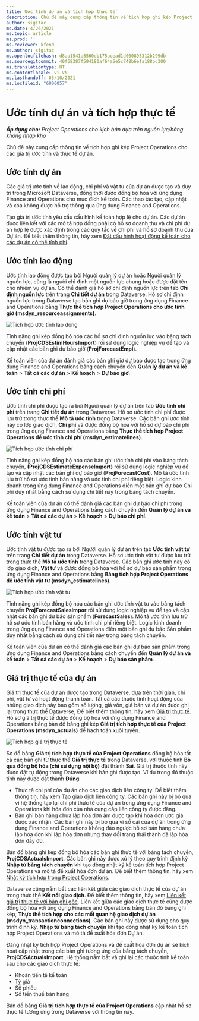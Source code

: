 ```yaml
---
title: Ước tính dự án và tích hợp thực tế
description: Chủ đề này cung cấp thông tin về tích hợp ghi kép Project Operations cho các giá trị ước tính và thực tế dự án.
author: sigitac
ms.date: 4/26/2021
ms.topic: article
ms.prod: ''
ms.reviewer: kfend
ms.author: sigitac
ms.openlocfilehash: d8aa1541a3560db175acead1d000895312b299db
ms.sourcegitcommit: 40f68387f594180af64a5e5c748b6efa188bd300
ms.translationtype: HT
ms.contentlocale: vi-VN
ms.lasthandoff: 05/10/2021
ms.locfileid: "6000057"
---
```

# <a name="project-estimates-and-actuals-integration"></a>Ước tính dự án và tích hợp thực tế

_**Áp dụng cho:** Project Operations cho kịch bản dựa trên nguồn lực/hàng không nhập kho_

Chủ đề này cung cấp thông tin về tích hợp ghi kép Project Operations cho các giá trị ước tính và thực tế dự án.

## <a name="project-estimates"></a>Ước tính dự án

Các giá trị ước tính về lao động, chi phí và vật tư của dự án được tạo và duy trì trong Microsoft Dataverse, đồng thời được đồng bộ hóa với ứng dụng Finance and Operations cho mục đích kế toán. Các thao tác tạo, cập nhật và xóa không được hỗ trợ thông qua ứng dụng Finance and Operations.

Tạo giá trị ước tính yêu cầu cấu hình kế toán hợp lệ cho dự án. Các dự án được liên kết với các mô tả hợp đồng phải có hồ sơ doanh thu và chi phí dự án hợp lệ được xác định trong các quy tắc về chi phí và hồ sơ doanh thu của Dự án. Để biết thêm thông tin, hãy xem [Đặt cấu hình hoạt động kế toán cho các dự án có thể tính phí](../project-accounting/configure-accounting-billable-projects.md#configure-project-cost-and-revenue-profile-rules).

## <a name="labor-estimates"></a>Ước tính lao động

Ước tính lao động được tạo bởi Người quản lý dự án hoặc Người quản lý nguồn lực, cũng là người chỉ định một nguồn lực chung hoặc được đặt tên cho nhiệm vụ dự án. Có thể đánh giá hồ sơ chỉ định nguồn lực trên tab **Chỉ định nguồn lực** trên trang **Chi tiết dự án** trong Dataverse. Hồ sơ chỉ định nguồn lực trong Dataverse tạo bản ghi dự báo giờ trong ứng dụng Finance and Operations bằng **Thực thể tích hợp Project Operations cho ước tính giờ (msdyn\_resourceassignments)**.

   ![Tích hợp ước tính lao động](./Media/DW4LaborEstimates.png)

Tính năng ghi kép đồng bộ hóa các hồ sơ chỉ định nguồn lực vào bảng tách chuyển (**ProjCDSEstimHoursImport**) rồi sử dụng logic nghiệp vụ để tạo và cập nhật các bản ghi dự báo giờ (**ProjForecastEmpl**).

Kế toán viên của dự án đánh giá các bản ghi giờ dự báo được tạo trong ứng dụng Finance and Operations bằng cách chuyển đến **Quản lý dự án và kế toán** > **Tất cả các dự án** > **Kế hoạch** > **Dự báo giờ**.

## <a name="expense-estimates"></a>Ước tính chi phí

Ước tính chi phí được tạo ra bởi Người quản lý dự án trên tab **Ước tính chi phí** trên trang **Chi tiết dự án** trong Dataverse. Hồ sơ ước tính chi phí được lưu trữ trong thực thể **Mô tả ước tính** trong Dataverse. Các bản ghi ước tính này có lớp giao dịch, **Chi phí** và được đồng bộ hóa với hồ sơ dự báo chi phí trong ứng dụng Finance and Operations bằng **Thực thể tích hợp Project Operations để ước tính chi phí (msdyn\_estimatelines)**.

   ![Tích hợp ước tính chi phí](./Media/DW4ExpenseEstimates.png)

Tính năng ghi kép đồng bộ hóa các bản ghi ước tính chi phí vào bảng tách chuyển, **(ProjCDSEstimateExpenseImport)** rồi sử dụng logic nghiệp vụ để tạo và cập nhật các bản ghi dự báo giờ (**ProjForecastCost**). Mô tả ước tính lưu trữ hồ sơ ước tính bán hàng và ước tính chi phí riêng biệt. Logic kinh doanh trong ứng dụng Finance and Operations điền một bản ghi dự báo Chi phí duy nhất bằng cách sử dụng chi tiết này trong bảng tách chuyển.

Kế toán viên của dự án có thể đánh giá các bản ghi dự báo chi phí trong ứng dụng Finance and Operations bằng cách chuyển đến **Quản lý dự án và kế toán** > **Tất cả các dự án** > **Kế hoạch** > **Dự báo chi phí**.

## <a name="material-estimates"></a>Ước tính vật tư

Ước tính vật tư được tạo ra bởi Người quản lý dự án trên tab **Ước tính vật tư** trên trang **Chi tiết dự án** trong Dataverse. Hồ sơ ước tính vật tư được lưu trữ trong thực thể **Mô tả ước tính** trong Dataverse. Các bản ghi ước tính này có lớp giao dịch, **Vật tư** và được đồng bộ hóa với hồ sơ dự báo sản phẩm trong ứng dụng Finance and Operations bằng **Bảng tích hợp Project Operations để ước tính vật tư (msdyn\_estimatelines)**.

   ![Tích hợp ước tính vật tư](./Media/DW4MaterialEstimates.png)

Tính năng ghi kép đồng bộ hóa các bản ghi ước tính vật tư vào bảng tách chuyển **ProjForecastSalesImpor** rồi sử dụng logic nghiệp vụ để tạo và cập nhật các bản ghi dự báo sản phẩm (**ForecastSales**). Mô tả ước tính lưu trữ hồ sơ ước tính bán hàng và ước tính chi phí riêng biệt. Logic kinh doanh trong ứng dụng Finance and Operations điền một bản ghi dự báo Sản phẩm duy nhất bằng cách sử dụng chi tiết này trong bảng tách chuyển.

Kế toán viên của dự án có thể đánh giá các bản ghi dự báo sản phẩm trong ứng dụng Finance and Operations bằng cách chuyển đến **Quản lý dự án và kế toán** > **Tất cả các dự án** > **Kế hoạch** > **Dự báo sản phẩm**.

## <a name="project-actuals"></a>Giá trị thực tế của dự án

Giá trị thực tế của dự án được tạo trong Dataverse, dựa trên thời gian, chi phí, vật tư và hoạt động thanh toán. Tất cả các thuộc tính hoạt động của những giao dịch này bao gồm số lượng, giá vốn, giá bán và dự án được ghi lại trong thực thể Dataverse. Để biết thêm thông tin, hãy xem [Giá trị thực tế](../actuals/actuals-overview.md). Hồ sơ giá trị thực tế được đồng bộ hóa với ứng dụng Finance and Operations bằng bản đồ bảng ghi kép **Giá trị tích hợp thực tế của Project Operations (msdyn\_actuals)** để hạch toán xuôi tuyến.

   ![Tích hợp giá trị thực tế](./Media/DW4Actuals.png)

Sơ đồ bảng **Giá trị tích hợp thực tế của Project Operations** đồng bộ hóa tất cả các bản ghi từ thực thể **Giá trị thực tế** trong Dataverse, với thuộc tính **Bỏ qua đồng bộ hóa (chỉ sử dụng nội bộ)** đặt thành **Sai**. Giá trị thuộc tính này được đặt tự động trong Dataverse khi bản ghi được tạo. Ví dụ trong đó thuộc tính này được đặt thành **Đúng**:

  - Thực tế chi phí của dự án cho các giao dịch liên công ty. Để biết thêm thông tin, hãy xem [Tạo giao dịch liên công ty](../project-accounting/create-intercompany-transactions.md). Các bản ghi này bị bỏ qua vì hệ thống tạo lại chi phí thực tế của dự án trong ứng dụng Finance and Operations khi hóa đơn của nhà cung cấp liên công ty được đăng.
  - Bản ghi bán hàng chưa lập hóa đơn âm được tạo khi hóa đơn ước giá được xác nhận. Các bản ghi này bị bỏ qua vì sổ cái của dự án trong ứng dụng Finance and Operations không đảo ngược hồ sơ bán hàng chưa lập hóa đơn khi lập hóa đơn nhưng thay đổi trạng thái thành đã lập hóa đơn đầy đủ.

Bản đồ bảng ghi kép đồng bộ hóa các bản ghi thực tế với bảng tách chuyển, **ProjCDSActualsImport**. Các bản ghi này được xử lý theo quy trình định kỳ **Nhập từ bảng tách chuyển** khi tạo dòng nhật ký kế toán tích hợp Project Operations và mô tả đề xuất hóa đơn dự án. Để biết thêm thông tin, hãy xem [Nhật ký tích hợp trong Project Operations](../project-accounting/project-operations-integration-journal.md).

Dataverse cũng nắm bắt các liên kết giữa các giao dịch thực tế của dự án trong thực thể **Kết nối giao dịch**. Để biết thêm thông tin, hãy xem [Liên kết giá trị thực tế với bản ghi gốc](../actuals/linkingactuals.md). Liên kết giữa các giao dịch thực tế cũng được đồng bộ hóa với ứng dụng Finance and Operations bằng bản đồ bảng ghi kép, **Thực thể tích hợp cho các mối quan hệ giao dịch dự án (msdyn\_transactionconnections)**. Các bản ghi này được sử dụng cho quy trình định kỳ, **Nhập từ bảng tách chuyển** khi tạo dòng nhật ký kế toán tích hợp Project Operations và mô tả đề xuất hóa đơn Dự án.

Đăng nhật ký tích hợp Project Operations và đề xuất hóa đơn dự án sẽ kích hoạt cập nhật trong các bản ghi tương ứng của bảng tách chuyển, **ProjCDSActualsImport**. Hệ thống nắm bắt và ghi lại các thuộc tính kế toán sau cho các giao dịch thực tế:

- Khoản tiền tệ kế toán
- Tỷ giá
- Số phiếu
- Số tiền thuế bán hàng

Bản đồ bảng **Giá trị tích hợp thực tế của Project Operations** cập nhật hồ sơ thực tế tương ứng trong Dataverse với thông tin này.
